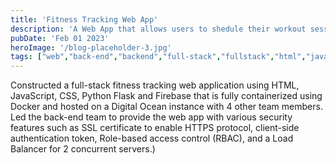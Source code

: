 ```yaml
---
title: 'Fitness Tracking Web App'
description: 'A Web App that allows users to shedule their workout sessions'
pubDate: 'Feb 01 2023'
heroImage: '/blog-placeholder-3.jpg'
tags: ["web","back-end","backend","full-stack","fullstack","html","javascript","css","python","flask","firebase","digital","ocean","ssl","http","https","rbac","load balancer","authentication"]
---
```


Constructed a full-stack fitness tracking web application using HTML, JavaScript, CSS, Python Flask and Firebase that is fully containerized using Docker and hosted on a Digital Ocean instance with 4 other team members.
Led the back-end team to provide the web app with various security features such as SSL certificate to enable HTTPS protocol, client-side authentication token, Role-based access control (RBAC), and a Load Balancer for 2 concurrent servers.)
